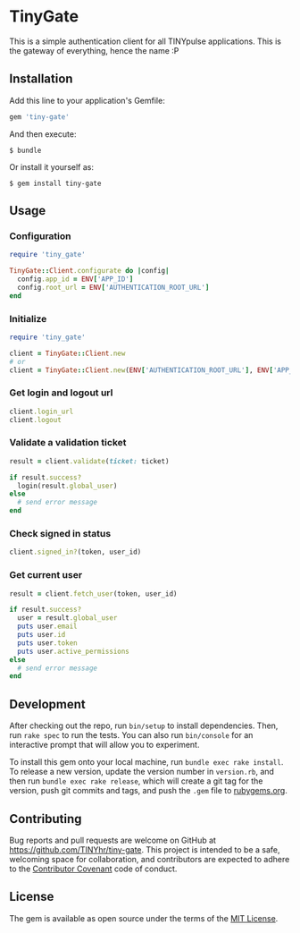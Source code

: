 # TinyGate

This is a simple authentication client for all TINYpulse applications. This is
the gateway of everything, hence the name :P

## Installation

Add this line to your application's Gemfile:

```ruby
gem 'tiny-gate'
```

And then execute:

```shell
$ bundle
```

Or install it yourself as:

```shell
$ gem install tiny-gate
```

## Usage


### Configuration

```ruby
require 'tiny_gate'

TinyGate::Client.configurate do |config|
  config.app_id = ENV['APP_ID']
  config.root_url = ENV['AUTHENTICATION_ROOT_URL']
end
```

### Initialize

```ruby
require 'tiny_gate'

client = TinyGate::Client.new
# or
client = TinyGate::Client.new(ENV['AUTHENTICATION_ROOT_URL'], ENV['APP_ID'])
```

### Get login and logout url

```ruby
client.login_url
client.logout
```

### Validate a validation ticket

```ruby
result = client.validate(ticket: ticket)

if result.success?
  login(result.global_user)
else
  # send error message
end
```

### Check signed in status

```ruby
client.signed_in?(token, user_id)
```

### Get current user

```ruby
result = client.fetch_user(token, user_id)

if result.success?
  user = result.global_user
  puts user.email
  puts user.id
  puts user.token
  puts user.active_permissions
else
  # send error message
end
```

## Development

After checking out the repo, run `bin/setup` to install dependencies. Then, run `rake spec` to run the tests. You can also run `bin/console` for an interactive prompt that will allow you to experiment.

To install this gem onto your local machine, run `bundle exec rake install`. To release a new version, update the version number in `version.rb`, and then run `bundle exec rake release`, which will create a git tag for the version, push git commits and tags, and push the `.gem` file to [rubygems.org](https://rubygems.org).

## Contributing

Bug reports and pull requests are welcome on GitHub at https://github.com/TINYhr/tiny-gate.
This project is intended to be a safe, welcoming space for collaboration, and contributors are expected to adhere to the
[Contributor Covenant](http://contributor-covenant.org) code of conduct.


## License

The gem is available as open source under the terms of the [MIT License](http://opensource.org/licenses/MIT).
